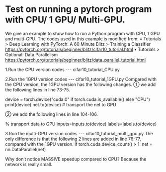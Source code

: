# Test on running a pytorch program with CPU/ 1 GPU/ Multi-GPU.
We give an example to show how to run a Python program with CPU, 1 GPU and multi-GPU.
The codes used in this example is modified from:
•	Tutorials > Deep Learning with PyTorch: A 60 Minute Blitz > Training a Classifier
https://pytorch.org/tutorials/beginner/blitz/cifar10_tutorial.html
•	Tutorials > Optional: Data Parallelism https://pytorch.org/tutorials/beginner/blitz/data_parallel_tutorial.html

1.Run the CPU version codes --- cifar10_tutorial_CPU.py

2.Run the 1GPU version codes --- cifar10_tutorial_1GPU.py
Compared with the CPU version, the 1GPU version has the following changes.
① we add the following lines in line 73-75.
 
device = torch.device("cuda:0" if torch.cuda.is_available() else "CPU")
print(device)
net.to(device) # transport the net to GPU

② we add the following lines in line 104-106.
 
% transport data to GPU
inputs=inputs.to(device)
labels=labels.to(device)

3.Run the multi-GPU version codes --- cifar10_tutorial_multi_gpu.py 
The only difference is that the following 2 lines are added in line 76-77, compared with the 1GPU version. 
if torch.cuda.device_count() > 1:
  net = nn.DataParallel(net)

Why don’t notice MASSIVE speedup compared to CPU? Because the network is really small.
